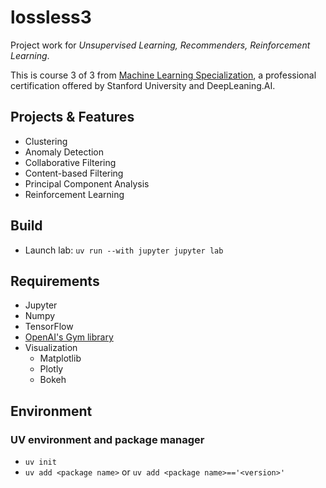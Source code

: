 # lossless3
Project work for *Unsupervised Learning, Recommenders, Reinforcement Learning*.

This is course 3 of 3 from [Machine Learning Specialization](https://online.stanford.edu/courses/soe-ymls-machine-learning-specialization), 
a professional certification offered by Stanford University and DeepLeaning.AI. 

## Projects & Features
* Clustering
* Anomaly Detection
* Collaborative Filtering
* Content-based Filtering
* Principal Component Analysis
* Reinforcement Learning

## Build
* Launch lab: `uv run --with jupyter jupyter lab`

## Requirements
* Jupyter
* Numpy
* TensorFlow
* [OpenAI's Gym library](https://www.gymlibrary.dev/)
* Visualization
  * Matplotlib
  * Plotly
  * Bokeh

## Environment 

### UV environment and package manager
* `uv init`
* `uv add <package name>` or `uv add <package name>=='<version>'`